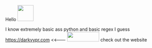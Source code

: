Hello  <img src="https://i.imgur.com/4suuDhK.gif" 
     width="50" 
     height="50" />

I know extremely basic ass python and basic regex I guess
https://darkvypr.com <<--- <img src="https://i.imgur.com/2yKnDla.png" 
     width="100" 
     height="30" />  check out the website

